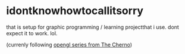 # idontknowhowtocallitsorry
that is setup for graphic programming / learning projectthat i use. dont expect it to work. lol.

(currenly following [opengl series from The Cherno](https://www.youtube.com/playlist?list=PLlrATfBNZ98foTJPJ_Ev03o2oq3-GGOS2))